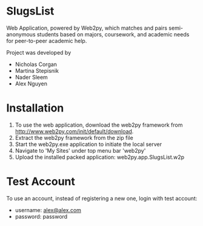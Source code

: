 # SlugsList

Web Application, powered by Web2py, which matches and pairs semi-anonymous students based on majors, coursework, and academic needs for peer-to-peer academic help. 

Project was developed by
* Nicholas Corgan
* Martina Stepisnik
* Nader Sleem
* Alex Nguyen

# Installation

1) To use the web application, download the web2py framework from http://www.web2py.com/init/default/download. <br/>
2) Extract the web2py framework from the zip file <br/>
3) Start the web2py.exe application to initiate the local server <br/>
4) Navigate to 'My Sites' under top menu bar 'web2py' <br/>
5) Upload the installed packed application: web2py.app.SlugsList.w2p <br/>

# Test Account

To use an account, instead of registering a new one, login with test account:
* username: alex@alex.com
* password: password
